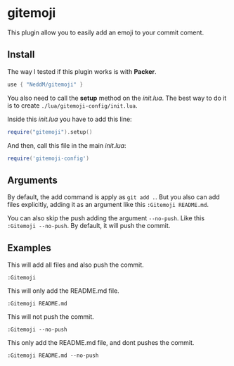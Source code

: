 # gitemoji

This plugin allow you to easily add an emoji to your commit coment.



## Install
The way I tested if this plugin works is with __Packer__.
```lua
use { "NeddM/gitemoji" }
```

You also need to call the __setup__ method on the _init.lua_. The best way to do it is to create `./lua/gitemoji-config/init.lua`.

Inside this _init.lua_ you have to add this line:
```lua
require("gitemoji").setup()
```

And then, call this file in the main _init.lua_:
```lua
require('gitemoji-config')
```

## Arguments
By default, the add command is apply as `git add .`. But you also can add files explicitly, adding it as an argument like this `:Gitemoji README.md`.

You can also skip the push adding the argument `--no-push`. Like this `:Gitemoji --no-push`. By default, it will push the commit.

## Examples

This will add all files and also push the commit.
```
:Gitemoji
```

This will only add the README.md file.
```
:Gitemoji README.md
```

This will not push the commit.
```
:Gitemoji --no-push
```

This only add the README.md file, and dont pushes the commit.
```
:Gitemoji README.md --no-push
```
